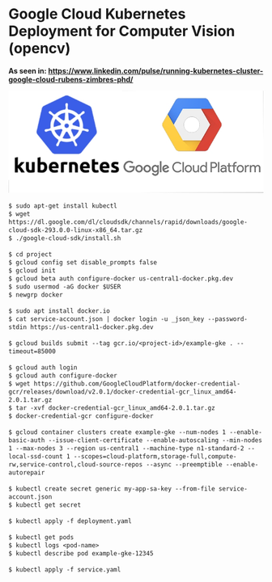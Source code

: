 # Google Cloud Kubernetes Deployment for Computer Vision (opencv)

<b>As seen in: https://www.linkedin.com/pulse/running-kubernetes-cluster-google-cloud-rubens-zimbres-phd/</b>

<img src=https://github.com/RubensZimbres/Repo-2020/blob/master/Google-Cloud-Kubernetes/k8s.png>  

```
$ sudo apt-get install kubectl
$ wget https://dl.google.com/dl/cloudsdk/channels/rapid/downloads/google-cloud-sdk-293.0.0-linux-x86_64.tar.gz
$ ./google-cloud-sdk/install.sh

$ cd project
$ gcloud config set disable_prompts false
$ gcloud init
$ gcloud beta auth configure-docker us-central1-docker.pkg.dev
$ sudo usermod -aG docker $USER
$ newgrp docker

$ sudo apt install docker.io
$ cat service-account.json | docker login -u _json_key --password-stdin https://us-central1-docker.pkg.dev

$ gcloud builds submit --tag gcr.io/<project-id>/example-gke . --timeout=85000

$ gcloud auth login
$ gcloud auth configure-docker
$ wget https://github.com/GoogleCloudPlatform/docker-credential-gcr/releases/download/v2.0.1/docker-credential-gcr_linux_amd64-2.0.1.tar.gz
$ tar -xvf docker-credential-gcr_linux_amd64-2.0.1.tar.gz
$ docker-credential-gcr configure-docker

$ gcloud container clusters create example-gke --num-nodes 1 --enable-basic-auth --issue-client-certificate --enable-autoscaling --min-nodes 1 --max-nodes 3 --region us-central1 --machine-type n1-standard-2 --local-ssd-count 1 --scopes=cloud-platform,storage-full,compute-rw,service-control,cloud-source-repos --async --preemptible --enable-autorepair

$ kubectl create secret generic my-app-sa-key --from-file service-account.json
$ kubectl get secret

$ kubectl apply -f deployment.yaml

$ kubectl get pods
$ kubectl logs <pod-name>
$ kubectl describe pod example-gke-12345

$ kubectl apply -f service.yaml
```
